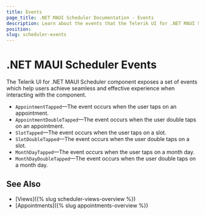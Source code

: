 ```yaml
---
title: Events
page_title: .NET MAUI Scheduler Documentation - Events
description: Learn about the events that the Telerik UI for .NET MAUI Scheduler control exposes and find out how to use them to configure the UI component.
position: 
slug: scheduler-events
---
```


# .NET MAUI Scheduler Events

The Telerik UI for .NET MAUI Scheduler component exposes a set of events which help users achieve seamless and effective experience when interacting with the component.

* `AppointmentTapped`&mdash;The event occurs when the user taps on an appointment.
* `AppointmentDoubleTapped`&mdash;The event occurs when the user double taps on an appointment.
* `SlotTapped`&mdash;The event occurs when the user taps on a slot.
* `SlotDoubleTapped`&mdash;The event occurs when the user double taps on a slot.
* `MonthDayTapped`&mdash;The event occurs when the user taps on a month day.
* `MonthDayDoubleTapped`&mdash;The event occurs when the user double taps on a month day.

## See Also

- [Views]({% slug scheduler-views-overview %})
- [Appointments]({% slug appointments-overview %})